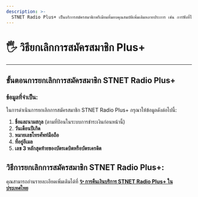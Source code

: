 ```yaml
---
description: >-
  STNET Radio Plus+ เป็นบริการสมัครสมาชิกพรีเมียมที่มอบคุณสมบัติเพิ่มเติมหลายประการ เช่น การฟังที่ไม่มีโฆษณา, เสียงคุณภาพสูง, และการเข้าถึงเนื้อหาพิเศษ
---
```


# 🖐️ วิธียกเลิกการสมัครสมาชิก Plus+

***

## ขั้นตอนการยกเลิกการสมัครสมาชิก STNET Radio Plus+

### ข้อมูลที่จำเป็น:

ในการดำเนินการยกเลิกการสมัครสมาชิก STNET Radio Plus+ กรุณาให้ข้อมูลดังต่อไปนี้:

1. **ชื่อและนามสกุล** (ตามที่ป้อนในระบบการชำระเงินก่อนหน้านี้)
2. **วันเดือนปีเกิด**
3. **หมายเลขโทรศัพท์มือถือ**
4. **ที่อยู่อีเมล**
5. **เลข 3 หลักสุดท้ายของบัตรเดบิตหรือบัตรเครดิต**

## วิธีการยกเลิกการสมัครสมาชิก STNET Radio Plus+:

คุณสามารถอ่านรายละเอียดเพิ่มเติมได้ที่ **[✨ การคืนเงินบริการ STNET Radio Plus+ ในประเทศไทย](/th-refund.md)**